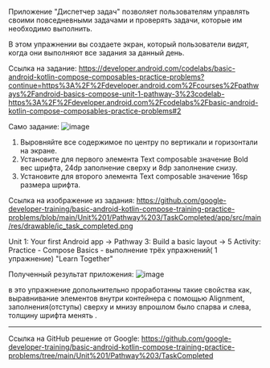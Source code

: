 Приложение "Диспетчер задач" позволяет пользователям управлять своими повседневными задачами и проверять задачи, которые им необходимо выполнить.

В этом упражнении вы создаете экран, который пользователи видят, когда они выполняют все задания за данный день.

Ссылка на задание: 
https://developer.android.com/codelabs/basic-android-kotlin-compose-composables-practice-problems?continue=https%3A%2F%2Fdeveloper.android.com%2Fcourses%2Fpathways%2Fandroid-basics-compose-unit-1-pathway-3%23codelab-https%3A%2F%2Fdeveloper.android.com%2Fcodelabs%2Fbasic-android-kotlin-compose-composables-practice-problems#2

Само задание:
![image](https://github.com/gipnozhard/TaskManager/assets/71705375/c4293869-3db0-4e18-bbae-a7b9e9a91bb8)

1. Выровняйте все содержимое по центру по вертикали и горизонтали на экране.
2. Установите для первого элемента Text composable значение Bold вес шрифта, 24dp заполнение сверху и 8dp заполнение снизу.
3. Установите для второго элемента Text composable значение 16sp размера шрифта.

Ссылка на изображение из задания:
https://github.com/google-developer-training/basic-android-kotlin-compose-training-practice-problems/blob/main/Unit%201/Pathway%203/TaskCompleted/app/src/main/res/drawable/ic_task_completed.png

Unit 1: Your first Android app -> Pathway 3: Build a basic layout -> 5 Activity: Practice - Compose Basics - выполнение трёх упражнений( 1 упражнение) "Learn Together"

Полученный результат приложения:
![image](https://github.com/gipnozhard/TaskManager/assets/71705375/2f2842ba-acbb-457c-843a-dcfa81146f5c)

в это упражнение допольнительно проработанны такие свойства как, выравнивание элементов внутри контейнера с помощью Alignment, заполнения(отступы) сверху и мнизу впрошлом было спарва и слева, толщину шрифта менять .

----------------------------------------

Ссылка на GitHub решение от Google:
https://github.com/google-developer-training/basic-android-kotlin-compose-training-practice-problems/tree/main/Unit%201/Pathway%203/TaskCompleted

